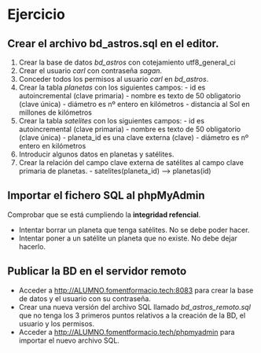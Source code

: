 Ejercicio
=========

## Crear el archivo **bd_astros.sql** en el editor.

  1. Crear la base de datos *bd_astros* con cotejamiento utf8_general_ci
  2. Crear el usuario *carl* con contraseña *sagan*.
  3. Conceder todos los permisos al usuario *carl* en *bd_astros*.
  4. Crear la tabla *planetas* con los siguientes campos:
    - id es autoincremental (clave primaria)
    - nombre es texto de 50 obligatorio (clave única)
    - diámetro es nº entero en kilómetros
    - distancia al Sol en millones de kilómetros    
  5. Crear la tabla *satelites* con los siguientes campos:
    - id es autoincremental (clave primaria)
    - nombre es texto de 50 obligatorio (clave única)
    - planeta_id es una clave externa (clave)
    - diámetro es nº entero en kilómetros
  6. Introducir algunos datos en planetas y satélites.
  7. Crear la relación del campo clave externa de satélites al campo clave primaria de planetas.
    - satelites(planeta_id) --> planetas(id)

## Importar el fichero SQL al phpMyAdmin

Comprobar que se está cumpliendo la **integridad refencial**.
  - Intentar borrar un planeta que tenga satélites. No se debe poder hacer.
  - Intentar poner a un satélite un planeta que no existe. No debe dejar hacerlo.

## Publicar la BD en el servidor remoto

- Acceder a http://ALUMNO.fomentformacio.tech:8083 para crear la base de datos y el usuario con su contraseña.
- Crear una nueva versión del archivo SQL llamado *bd_astros_remoto.sql* que no tenga los 3 primeros puntos relativos a la creación de la BD, el usuario y los permisos.
- Acceder a http://ALUMNO.fomentformacio.tech/phpmyadmin para importar el nuevo archivo SQL.
